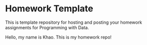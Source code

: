 # Homework Template

This is template repository for hosting and posting your homework assignments for Programming with Data.



Hello, my name is Khao. This is my homework repo!